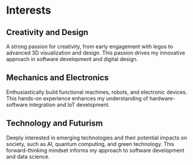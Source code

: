 # Interests

## Creativity and Design

A strong passion for creativity, from early engagement with legos to advanced 3D visualization and design. This passion drives my innovative approach in software development and digital design.

## Mechanics and Electronics

Enthusiastically build functional machines, robots, and electronic devices. This hands-on experience enhances my understanding of hardware-software integration and IoT development.

## Technology and Futurism

Deeply interested in emerging technologies and their potential impacts on society, such as AI, quantum computing, and green technology. This forward-thinking mindset informs my approach to software development and data science.
